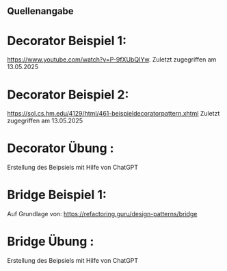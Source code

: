 ## Quellenangabe

# Decorator Beispiel 1:

https://www.youtube.com/watch?v=P-9fXUbQIYw. Zuletzt zugegriffen am 13.05.2025

# Decorator Beispiel 2:

https://sol.cs.hm.edu/4129/html/461-beispieldecoratorpattern.xhtml Zuletzt zugegriffen am 13.05.2025

# Decorator Übung :
Erstellung des Beipsiels mit Hilfe von ChatGPT


# Bridge Beispiel 1:

Auf Grundlage von: https://refactoring.guru/design-patterns/bridge

# Bridge Übung :
Erstellung des Beipsiels mit Hilfe von ChatGPT